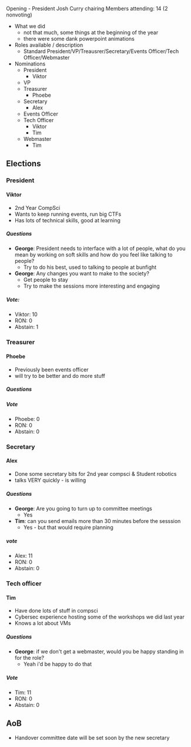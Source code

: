 Opening - President Josh Curry chairing
Members attending: 14 (2 nonvoting)

* What we did
    * not that much, some things at the beginning of the year
    * there were some dank powerpoint animations
* Roles available / description
    * Standard President/VP/Treausrer/Secretary/Events Officer/Tech Officer/Webmaster
* Nominations
  * President
    * Viktor
  * VP
  * Treasurer
    * Phoebe
  * Secretary
    * Alex
  * Events Officer
  * Tech Officer
    * Viktor
    * Tim
  * Webmaster
    * Tim

## Elections

### President

#### Viktor

* 2nd Year CompSci
* Wants to keep running events, run big CTFs
* Has lots of technical skills, good at learning

##### Questions

* **George**: President needs to interface with a lot of people, what do you mean by working on soft skills and how do you feel like talking to people?
  * Try to do his best, used to talking to people at bunfight
* **George**: Any changes you want to make to the society?
  * Get people to stay
  * Try to make the sessions more interesting and engaging
    
##### Vote:
* Viktor: 10
* RON: 0
* Abstain: 1


### Treasurer

#### Phoebe

* Previously been events officer
* will try to be better and do more stuff

##### Questions

##### Vote

* Phoebe: 0
* RON: 0
* Abstain: 0

### Secretary

#### Alex

* Done some secretary bits for 2nd year compsci & Student robotics
* talks VERY quickly - is willing

##### Questions

* **George**: Are you going to turn up to committee meetings
  * Yes
* **Tim**: can you send emails more than 30 minutes before the sesssion
  * Yes - but that would require planning
  
##### vote

* Alex: 11
* RON: 0
* Abstain: 0

### Tech officer

#### Tim

* Have done lots of stuff in compsci
* Cybersec experience hosting some of the workshops we did last year
* Knows a lot about VMs

##### Questions

* **George**: if we don't get a webmaster, would you be happy standing in for the role?
  * Yeah i'd be happy to do that
  
##### Vote

* Tim: 11
* RON: 0
* Abstain: 0

##  AoB

* Handover committee date will be set soon by the new secretary

